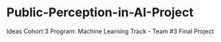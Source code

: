 # Public-Perception-in-AI-Project
Ideas Cohort 3 Program: Machine Learning Track - Team #3 Final Project
